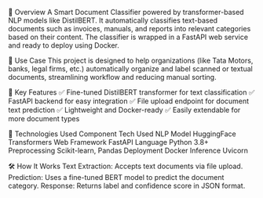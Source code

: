 🧩 Overview
A Smart Document Classifier powered by transformer-based NLP models like DistilBERT. It automatically classifies text-based documents such as invoices, manuals, and reports into relevant categories based on their content. The classifier is wrapped in a FastAPI web service and ready to deploy using Docker.

🎯 Use Case
This project is designed to help organizations (like Tata Motors, banks, legal firms, etc.) automatically organize and label scanned or textual documents, streamlining workflow and reducing manual sorting.

🚀 Key Features
✅ Fine-tuned DistilBERT transformer for text classification
✅ FastAPI backend for easy integration
✅ File upload endpoint for document text prediction
✅ Lightweight and Docker-ready
✅ Easily extendable for more document types

🧠 Technologies Used
Component	Tech Used
NLP Model	HuggingFace Transformers
Web Framework	FastAPI
Language	Python 3.8+
Preprocessing	Scikit-learn, Pandas
Deployment	Docker
Inference	Uvicorn

🛠️ How It Works
Text Extraction: Accepts text documents via file upload.
Prediction: Uses a fine-tuned BERT model to predict the document category.
Response: Returns label and confidence score in JSON format.
